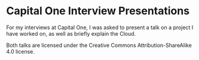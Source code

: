 # Capital One Interview Presentations

For my interviews at Capital One, I was asked to present a talk on a project I have worked on, as well as briefly explain the Cloud.

Both talks are licensed under the Creative Commons Attribution-ShareAlike 4.0 license.

